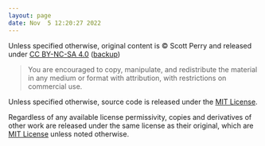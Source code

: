 ```yaml
---
layout: page
date: Nov  5 12:20:27 2022
---
```


Unless specified otherwise, original content is © Scott Perry and released under [CC BY-NC-SA 4.0](https://creativecommons.org/licenses/by-nc-sa/4.0/) ([backup](/LICENSES/by-nc-sa%204.0%20full.webarchive))

> You are encouraged to copy, manipulate, and redistribute the material in any medium or format with attribution, with restrictions on commercial use.

Unless specified otherwise, source code is released under the [MIT License](/LICENSES/MIT.txt).

Regardless of any available license permissivity, copies and derivatives of other work are released under the same license as their original, which are [MIT License](/LICENSES/MIT.txt) unless noted otherwise.
